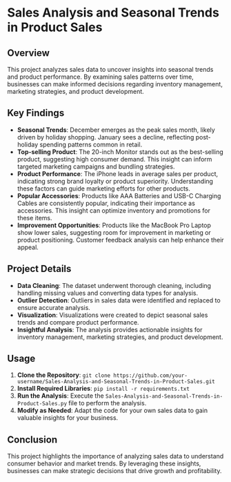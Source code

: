
# Sales Analysis and Seasonal Trends in Product Sales

## Overview

This project analyzes sales data to uncover insights into seasonal trends and product performance. By examining sales patterns over time, businesses can make informed decisions regarding inventory management, marketing strategies, and product development.

## Key Findings

- **Seasonal Trends**: December emerges as the peak sales month, likely driven by holiday shopping. January sees a decline, reflecting post-holiday spending patterns common in retail.
- **Top-selling Product**: The 20-inch Monitor stands out as the best-selling product, suggesting high consumer demand. This insight can inform targeted marketing campaigns and bundling strategies.
- **Product Performance**: The iPhone leads in average sales per product, indicating strong brand loyalty or product superiority. Understanding these factors can guide marketing efforts for other products.
- **Popular Accessories**: Products like AAA Batteries and USB-C Charging Cables are consistently popular, indicating their importance as accessories. This insight can optimize inventory and promotions for these items.
- **Improvement Opportunities**: Products like the MacBook Pro Laptop show lower sales, suggesting room for improvement in marketing or product positioning. Customer feedback analysis can help enhance their appeal.

## Project Details

- **Data Cleaning**: The dataset underwent thorough cleaning, including handling missing values and converting data types for analysis.
- **Outlier Detection**: Outliers in sales data were identified and replaced to ensure accurate analysis.
- **Visualization**: Visualizations were created to depict seasonal sales trends and compare product performance.
- **Insightful Analysis**: The analysis provides actionable insights for inventory management, marketing strategies, and product development.

## Usage

1. **Clone the Repository**: `git clone https://github.com/your-username/Sales-Analysis-and-Seasonal-Trends-in-Product-Sales.git`
2. **Install Required Libraries**: `pip install -r requirements.txt`
3. **Run the Analysis**: Execute the `Sales-Analysis-and-Seasonal-Trends-in-Product-Sales.py` file to perform the analysis.
4. **Modify as Needed**: Adapt the code for your own sales data to gain valuable insights for your business.

## Conclusion

This project highlights the importance of analyzing sales data to understand consumer behavior and market trends. By leveraging these insights, businesses can make strategic decisions that drive growth and profitability.
